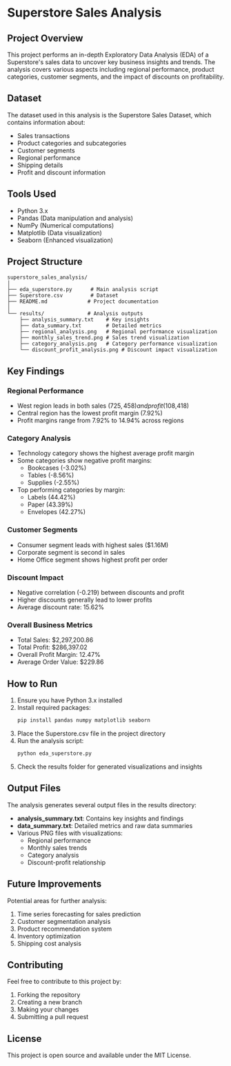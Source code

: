 # Superstore Sales Analysis

## Project Overview
This project performs an in-depth Exploratory Data Analysis (EDA) of a Superstore's sales data to uncover key business insights and trends. The analysis covers various aspects including regional performance, product categories, customer segments, and the impact of discounts on profitability.

## Dataset
The dataset used in this analysis is the Superstore Sales Dataset, which contains information about:
- Sales transactions
- Product categories and subcategories
- Customer segments
- Regional performance
- Shipping details
- Profit and discount information

## Tools Used
- Python 3.x
- Pandas (Data manipulation and analysis)
- NumPy (Numerical computations)
- Matplotlib (Data visualization)
- Seaborn (Enhanced visualization)

## Project Structure
```
superstore_sales_analysis/
│
├── eda_superstore.py      # Main analysis script
├── Superstore.csv         # Dataset
├── README.md             # Project documentation
│
└── results/              # Analysis outputs
    ├── analysis_summary.txt    # Key insights
    ├── data_summary.txt        # Detailed metrics
    ├── regional_analysis.png   # Regional performance visualization
    ├── monthly_sales_trend.png # Sales trend visualization
    ├── category_analysis.png   # Category performance visualization
    └── discount_profit_analysis.png # Discount impact visualization
```

## Key Findings

### Regional Performance
- West region leads in both sales ($725,458) and profit ($108,418)
- Central region has the lowest profit margin (7.92%)
- Profit margins range from 7.92% to 14.94% across regions

### Category Analysis
- Technology category shows the highest average profit margin
- Some categories show negative profit margins:
  - Bookcases (-3.02%)
  - Tables (-8.56%)
  - Supplies (-2.55%)
- Top performing categories by margin:
  - Labels (44.42%)
  - Paper (43.39%)
  - Envelopes (42.27%)

### Customer Segments
- Consumer segment leads with highest sales ($1.16M)
- Corporate segment is second in sales
- Home Office segment shows highest profit per order

### Discount Impact
- Negative correlation (-0.219) between discounts and profit
- Higher discounts generally lead to lower profits
- Average discount rate: 15.62%

### Overall Business Metrics
- Total Sales: $2,297,200.86
- Total Profit: $286,397.02
- Overall Profit Margin: 12.47%
- Average Order Value: $229.86

## How to Run
1. Ensure you have Python 3.x installed
2. Install required packages:
   ```bash
   pip install pandas numpy matplotlib seaborn
   ```
3. Place the Superstore.csv file in the project directory
4. Run the analysis script:
   ```bash
   python eda_superstore.py
   ```
5. Check the results folder for generated visualizations and insights

## Output Files
The analysis generates several output files in the results directory:
- **analysis_summary.txt**: Contains key insights and findings
- **data_summary.txt**: Detailed metrics and raw data summaries
- Various PNG files with visualizations:
  - Regional performance
  - Monthly sales trends
  - Category analysis
  - Discount-profit relationship

## Future Improvements
Potential areas for further analysis:
1. Time series forecasting for sales prediction
2. Customer segmentation analysis
3. Product recommendation system
4. Inventory optimization
5. Shipping cost analysis

## Contributing
Feel free to contribute to this project by:
1. Forking the repository
2. Creating a new branch
3. Making your changes
4. Submitting a pull request

## License
This project is open source and available under the MIT License. 